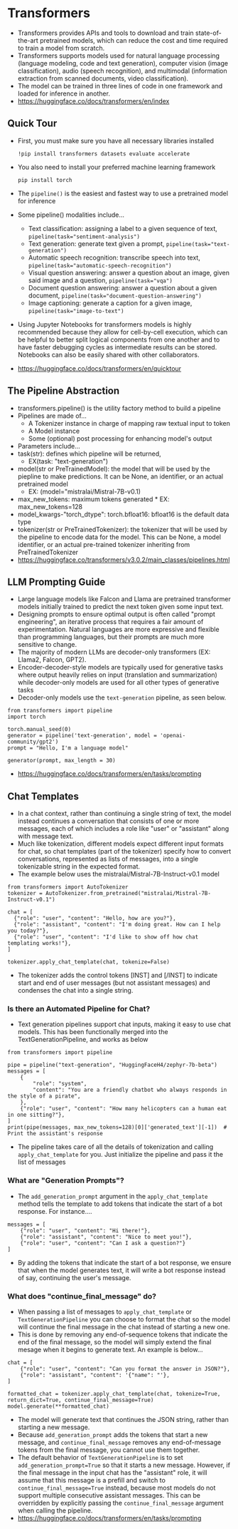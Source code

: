 # Transformers
* Transformers provides APIs and tools to download and train state-of-the-art pretrained models, which can reduce the cost and time required to train a model from scratch.
* Transformers supports models used for natural language processing (language modeling, code and text generation), computer vision (image classification), audio (speech recognition), and multimodal (information extraction from scanned documents, video classification).
* The model can be trained in three lines of code in one framework and loaded for inference in another.
* https://huggingface.co/docs/transformers/en/index
## Quick Tour
* First, you must make sure you have all necessary libraries installed

  ```!pip install transformers datasets evaluate accelerate```
* You also need to install your preferred machine learning framework

  ```pip install torch```
* The `pipeline()` is the easiest and fastest way to use a pretrained model for inference
* Some pipeline() modalities include...
  * Text classification: assigning a label to a given sequence of text, `pipeline(task="sentiment-analysis")`
  * Text generation: generate text given a prompt, `pipeline(task="text-generation")`
  * Automatic speech recognition: transcribe speech into text, `pipeline(task="automatic-speech-recognition")`
  * Visual question answering: answer a question about an image, given said image and a question, `pipeline(task="vqa")`
  * Document question answering: answer a question about a given document, `pipeline(task="document-question-answering")`
  * Image captioning: generate a caption for a given image, `pipeline(task="image-to-text")`
* Using Jupyter Notebooks for transformers models is highly recommended because they allow for cell-by-cell execution, which can be helpful to better split logical components from one another and to have faster debugging cycles as intermediate results can be stored. Notebooks can also be easily shared with other collaborators.
* https://huggingface.co/docs/transformers/en/quicktour

## The Pipeline Abstraction
* transformers.pipeline() is the utility factory method to build a pipeline
* Pipelines are made of...
  * A Tokenizer instance in charge of mapping raw textual input to token
  * A Model instance
  * Some (optional) post processing for enhancing model's output
*  Parameters include...
  * task(str): defines which pipeline will be returned,
    * EX(task: "text-generation")
  * model(str or PreTrainedModel): the model that will be used by the piepline to make predictions. It can be None, an identifier, or an actual pretrained model
    *  EX: (model="mistralai/Mistral-7B-v0.1)
  *  max_new_tokens: maximum tokens generated
    * EX: max_new_tokens=128
  * model_kwargs-"torch_dtype": torch.bfloat16: bfloat16 is the default data type
  * tokenizer(str or PreTrainedTokenizer): the tokenizer that will be used by the pipeline to encode data for the model. This can be None, a model identifier, or an actual pre-trained tokenizer inheriting from PreTrainedTokenizer
* https://huggingface.co/transformers/v3.0.2/main_classes/pipelines.html

## LLM Prompting Guide
* Large language models like Falcon and Llama are pretrained transformer models initially trained to predict the next token given some input text.
* Designing prompts to ensure optimal output is often called "prompt engineering", an iterative process that requires a fair amount of experimentation. Natural languages are more expressive and flexible than programming languages, but their prompts are much more sensitive to change.
* The majority of modern LLMs are decoder-only transformers (EX: Llama2, Falcon, GPT2).
* Encoder-decoder-style models are typically used for generative tasks where output heavily relies on input (translation and summarization) while decoder-only models are used for all other types of generative tasks
* Decoder-only models use the `text-generation` pipeline, as seen below.
```
from transformers import pipeline
import torch

torch.manual_seed(0)
generator = pipeline('text-generation', model = 'openai-community/gpt2')
prompt = "Hello, I'm a language model"

generator(prompt, max_length = 30)
```
* https://huggingface.co/docs/transformers/en/tasks/prompting

## Chat Templates
* In a chat context, rather than continuing a single string of text, the model instead continues a conversation that consists of one or more messages, each of which includes a role like "user" or "assistant" along with message text.
* Much like tokenization, different models expect different input formats for chat, so chat templates (part of the tokenizer) specify how to convert conversations, represented as lists of messages, into a single tokenizable string in the expected format.
* The example below uses the mistralai/Mistral-7B-Instruct-v0.1 model
```
from transformers import AutoTokenizer
tokenizer = AutoTokenizer.from_pretrained("mistralai/Mistral-7B-Instruct-v0.1")

chat = [
  {"role": "user", "content": "Hello, how are you?"},
  {"role": "assistant", "content": "I'm doing great. How can I help you today?"},
  {"role": "user", "content": "I'd like to show off how chat templating works!"},
]

tokenizer.apply_chat_template(chat, tokenize=False)
```
* The tokenizer adds the control tokens [INST] and [/INST] to indicate start and end of user messages (but not assistant messages) and condenses the chat into a single string.

 ### Is there an Automated Pipeline for Chat?
 * Text generation pipelines support chat inputs, making it easy to use chat models. This has been functionally merged into the TextGenerationPipeline, and works as below
```
from transformers import pipeline

pipe = pipeline("text-generation", "HuggingFaceH4/zephyr-7b-beta")
messages = [
    {
        "role": "system",
        "content": "You are a friendly chatbot who always responds in the style of a pirate",
    },
    {"role": "user", "content": "How many helicopters can a human eat in one sitting?"},
]
print(pipe(messages, max_new_tokens=128)[0]['generated_text'][-1])  # Print the assistant's response
```
* The pipeline takes care of all the details of tokenization and calling `apply_chat_template` for you. Just initialize the pipeline and pass it the list of messages

### What are "Generation Prompts"?
* The `add_generation_prompt` argument in the `apply_chat_template` method tells the template to add tokens that indicate the start of a bot response. For instance....
```
messages = [
    {"role": "user", "content": "Hi there!"},
    {"role": "assistant", "content": "Nice to meet you!"},
    {"role": "user", "content": "Can I ask a question?"}
]
```
* By adding the tokens that indicate the start of a bot response, we ensure that when the model generates text, it will write a bot response instead of say, continuing the user's message.

### What does "continue_final_message" do?
* When passing a list of messages to `apply_chat_template` or `TextGenerationPipeline` you can choose to format the chat so the model will continue the final message in the chat instead of starting a new one.
* This is done by removing any end-of-sequence tokens that indicate the end of the final message, so the model will simply extend the final mesage when it begins to generate text. An example is below...
```
chat = [
    {"role": "user", "content": "Can you format the answer in JSON?"},
    {"role": "assistant", "content": '{"name": "'},
]

formatted_chat = tokenizer.apply_chat_template(chat, tokenize=True, return_dict=True, continue_final_message=True)
model.generate(**formatted_chat)
```
* The model will generate text that continues the JSON string, rather than starting a new message.
* Because `add_generation_prompt` adds the tokens that start a new message, and `continue_final_message` removes any end-of-message tokens from the final message, you cannot use them together.
* The default behavior of `TextGenerationPipeline` is to set `add_generation_prompt=True` so that it starts a new message. However, if the final message in the input chat has the "assistant" role, it will assume that this message is a prefill and switch to `continue_final_message=True` instead, because most models do not support multiple consecutive assistant messages. This can be overridden by explicitly passing the `continue_final_message` argument when calling the pipeline.
* https://huggingface.co/docs/transformers/en/tasks/prompting

